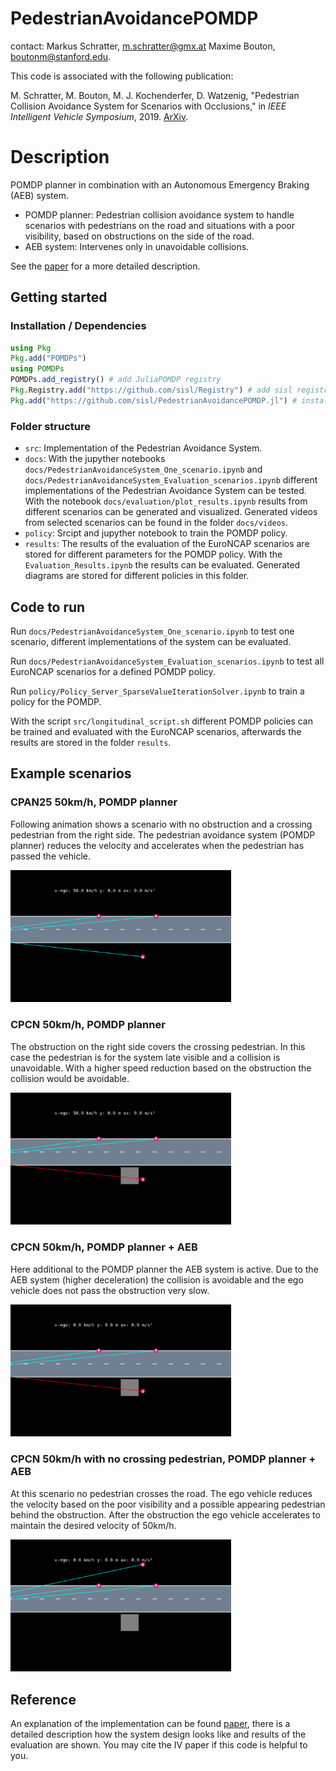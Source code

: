 # PedestrianAvoidancePOMDP

contact: Markus Schratter, [m.schratter@gmx.at](m.schratter@gmx.at) Maxime Bouton, [boutonm@stanford.edu](boutonm@stanford.edu).

This code is associated with the following publication:

M. Schratter, M. Bouton, M. J. Kochenderfer, D. Watzenig, "Pedestrian Collision Avoidance System for Scenarios with Occlusions," in *IEEE Intelligent Vehicle Symposium*, 2019. [ArXiv](https://arxiv.org/abs/1904.11566).


# Description
  
POMDP planner in combination with an Autonomous Emergency Braking (AEB) system.

- POMDP planner: Pedestrian collision avoidance system to handle scenarios with pedestrians on the road and situations with a poor visibility, based on obstructions on the side of the road.  
- AEB system: Intervenes only in unavoidable collisions.

See the [paper](https://arxiv.org/abs/1904.11566) for a more detailed description.

 
  
## Getting started
### Installation / Dependencies

```julia 
using Pkg 
Pkg.add("POMDPs")
using POMDPs
POMDPs.add_registry() # add JuliaPOMDP registry 
Pkg.Registry.add("https://github.com/sisl/Registry") # add sisl registry 
Pkg.add("https://github.com/sisl/PedestrianAvoidancePOMDP.jl") # install the package and its dependencies
```

### Folder structure
- `src`: Implementation of the Pedestrian Avoidance System.
- `docs`: With the jupyther notebooks `docs/PedestrianAvoidanceSystem_One_scenario.ipynb` and `docs/PedestrianAvoidanceSystem_Evaluation_scenarios.ipynb` different implementations of the Pedestrian Avoidance System can be tested. With the notebook `docs/evaluation/plot_results.ipynb` results from different scenarios can be generated and visualized.  Generated videos from selected scenarios can be found in the folder `docs/videos`. 
- `policy`: Srcipt and jupyther notebook to train the POMDP policy.
- `results`: The results of the evaluation of the EuroNCAP scenarios are stored for different parameters for the POMDP policy. With the `Evaluation_Results.ipynb` the results can be evaluated. Generated diagrams are stored for different policies in this folder.


## Code to run

Run `docs/PedestrianAvoidanceSystem_One_scenario.ipynb` to test one scenario, different implementations of the system can be evaluated.

Run `docs/PedestrianAvoidanceSystem_Evaluation_scenarios.ipynb` to test all EuroNCAP scenarios for a defined POMDP policy.

Run `policy/Policy_Server_SparseValueIterationSolver.ipynb` to train a policy for the POMDP.

With the script  `src/longitudinal_script.sh` different POMDP policies can be trained and evaluated with the EuroNCAP scenarios, afterwards the results are stored in the folder `results`.


## Example scenarios
### CPAN25 50km/h, POMDP planner
Following animation shows a scenario with no obstruction and a crossing pedestrian from the right side. The pedestrian avoidance system (POMDP planner) reduces the velocity and accelerates when the pedestrian has passed the vehicle.

<img  src="docs/CPAN25_PedestrianAvoidancePOMDP.gif"  width="70%">

  
### CPCN 50km/h, POMDP planner
The obstruction on the right side covers the crossing pedestrian. In this case the pedestrian is for the system late visible and a collision is unavoidable. With a higher speed reduction based on the obstruction the collision would be avoidable.

<img  src="docs/CPCN_PedestrianAvoidancePOMDP_collision.gif"  width="70%">


### CPCN 50km/h, POMDP planner + AEB
Here additional to the POMDP planner the AEB system is active. Due to the AEB system (higher deceleration) the collision is avoidable and the ego vehicle does not pass the obstruction very slow.

<img  src="docs/CPCN_PedestrianAvoidancePOMDP_EmergencyBrakingSystem_critical_object.gif"  width="70%">


### CPCN 50km/h with no crossing pedestrian, POMDP planner + AEB
At this scenario no pedestrian crosses the road. The ego vehicle reduces the velocity based on the poor visibility and a possible appearing pedestrian behind the obstruction. After the obstruction the ego vehicle accelerates to maintain the desired velocity of 50km/h.

<img  src="docs/CPCN_PedestrianAvoidancePOMDP_EmergencyBrakingSystem_no_critical_object.gif"  width="70%">

  

## Reference
An explanation of the implementation can be found [paper](https://arxiv.org/abs/1904.11566), there is a detailed description how the system design looks like and results of the evaluation are shown. You may cite the IV paper if this code is helpful to you.
